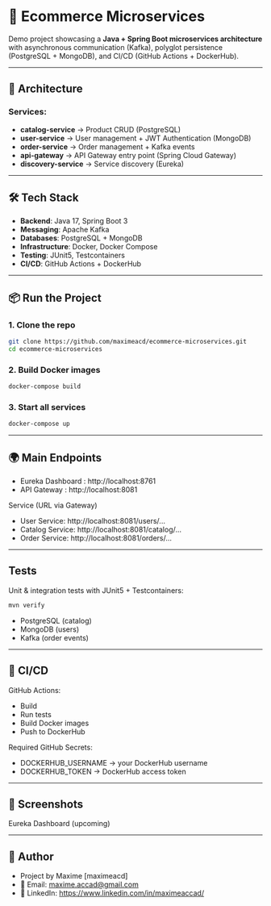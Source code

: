# 🛒 Ecommerce Microservices

Demo project showcasing a **Java + Spring Boot microservices architecture** with asynchronous communication (Kafka), polyglot persistence (PostgreSQL + MongoDB), and CI/CD (GitHub Actions + DockerHub).

---

## 🚀 Architecture

### Services:
- **catalog-service** → Product CRUD (PostgreSQL)  
- **user-service** → User management + JWT Authentication (MongoDB)  
- **order-service** → Order management + Kafka events  
- **api-gateway** → API Gateway entry point (Spring Cloud Gateway)  
- **discovery-service** → Service discovery (Eureka)  

---

## 🛠️ Tech Stack

- **Backend**: Java 17, Spring Boot 3  
- **Messaging**: Apache Kafka  
- **Databases**: PostgreSQL + MongoDB  
- **Infrastructure**: Docker, Docker Compose 
- **Testing**: JUnit5, Testcontainers  
- **CI/CD**: GitHub Actions + DockerHub  

---

## 📦 Run the Project

### 1. Clone the repo

```bash
git clone https://github.com/maximeacd/ecommerce-microservices.git
cd ecommerce-microservices
```

### 2. Build Docker images

```bash
docker-compose build
```

### 3. Start all services

```bash
docker-compose up
```

---

## 🌍 Main Endpoints

- Eureka Dashboard : http://localhost:8761
- API Gateway : http://localhost:8081

Service	(URL via Gateway)
- User Service:	http://localhost:8081/users/...
- Catalog Service:	http://localhost:8081/catalog/...
- Order Service:	http://localhost:8081/orders/...

---

## Tests

Unit & integration tests with JUnit5 + Testcontainers:

```bash
mvn verify
```

- PostgreSQL (catalog)
- MongoDB (users)
- Kafka (order events)

---

## 🔄 CI/CD

GitHub Actions:
- Build
- Run tests
- Build Docker images
- Push to DockerHub

Required GitHub Secrets:
- DOCKERHUB_USERNAME → your DockerHub username
- DOCKERHUB_TOKEN → DockerHub access token

---

## 📸 Screenshots

Eureka Dashboard (upcoming)

---

## 👤 Author

- Project by Maxime [maximeacd]
- 📧 Email: maxime.accad@gmail.com
- 🔗 LinkedIn: https://www.linkedin.com/in/maximeaccad/
